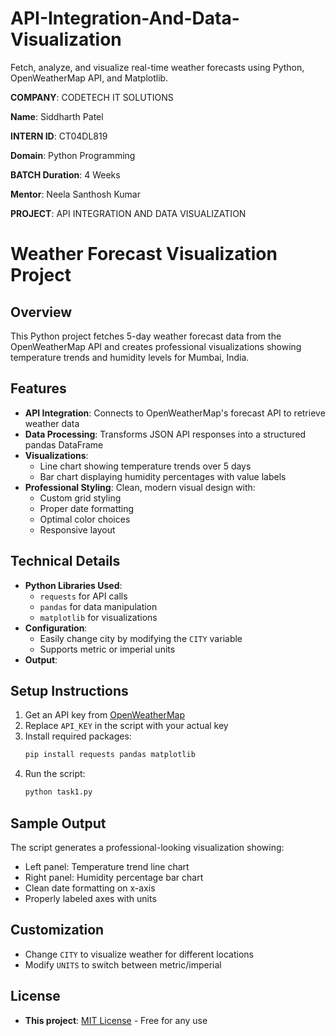 # API-Integration-And-Data-Visualization
Fetch, analyze, and visualize real-time weather forecasts using Python, OpenWeatherMap API, and Matplotlib.

**COMPANY**: CODETECH IT SOLUTIONS

**Name**: Siddharth Patel

**INTERN ID**: CT04DL819

**Domain**: Python Programming

**BATCH Duration**: 4 Weeks

**Mentor**: Neela Santhosh Kumar

**PROJECT**: API INTEGRATION AND DATA VISUALIZATION

# Weather Forecast Visualization Project

## Overview
This Python project fetches 5-day weather forecast data from the OpenWeatherMap API and creates professional visualizations showing temperature trends and humidity levels for Mumbai, India.

## Features
- **API Integration**: Connects to OpenWeatherMap's forecast API to retrieve weather data
- **Data Processing**: Transforms JSON API responses into a structured pandas DataFrame
- **Visualizations**:
  - Line chart showing temperature trends over 5 days
  - Bar chart displaying humidity percentages with value labels
- **Professional Styling**: Clean, modern visual design with:
  - Custom grid styling
  - Proper date formatting
  - Optimal color choices
  - Responsive layout

## Technical Details
- **Python Libraries Used**:
  - `requests` for API calls
  - `pandas` for data manipulation
  - `matplotlib` for visualizations
- **Configuration**:
  - Easily change city by modifying the `CITY` variable
  - Supports metric or imperial units
- **Output**:


## Setup Instructions
1. Get an API key from [OpenWeatherMap](https://openweathermap.org/)
2. Replace `API_KEY` in the script with your actual key
3. Install required packages:
   ```bash
   pip install requests pandas matplotlib
   ```
4. Run the script:
   ```bash
   python task1.py
   ```

## Sample Output
The script generates a professional-looking visualization showing:
- Left panel: Temperature trend line chart
- Right panel: Humidity percentage bar chart
- Clean date formatting on x-axis
- Properly labeled axes with units

## Customization
- Change `CITY` to visualize weather for different locations
- Modify `UNITS` to switch between metric/imperial

## License
- **This project**: [MIT License](LICENSE) - Free for any use  
